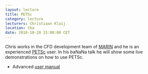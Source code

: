 ```yaml
---
layout: lecture
title: PETSc
category: lecture
lecturers: Christiaan Klaij
location: tba
date: 2016-10-20 15:00:00 CET
---
```


Chris works in the CFD development team of [MARIN] and he is an experienced [PETSc] user. In his
baNaNa talk he will show some live demonstrations on how to use PETSc. 

* Advanced [user manual]

[PETSc]: https://www.mcs.anl.gov/petsc/
[MARIN]: http://www.marin.nl/web/Organisation/Business-Units/Research-Development/CFD-Development.htm
[user manual]: http://www.mcs.anl.gov/petsc/petsc-current/docs/manual.pdf
